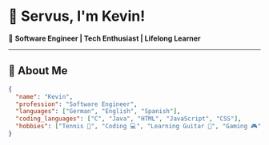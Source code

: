 # 👋 Servus, I'm Kevin!  

🎯 **Software Engineer | Tech Enthusiast | Lifelong Learner**  

---

## 📝 About Me  

```json
{
  "name": "Kevin",
  "profession": "Software Engineer",
  "languages": ["German", "English", "Spanish"],
  "coding_languages": ["C", "Java", "HTML", "JavaScript", "CSS"],
  "hobbies": ["Tennis 🎾", "Coding 💻", "Learning Guitar 🎸", "Gaming 🎮"]
}
